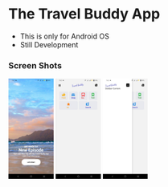 # The Travel Buddy App

- This is only for Android OS
- Still Development

### Screen Shots
<div>
    <img src='assets\ScreenShorts\HomePage.jpeg' style='height: 200px'>
    <img src='assets\ScreenShorts\DashBoard.jpeg' style='height: 200px'>
    <img src='assets\ScreenShorts\NavOpen.jpeg' style='height: 200px'>
</div>